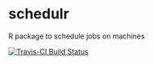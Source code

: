 # schedulr
R package to schedule jobs on machines

[![Travis-CI Build Status](https://travis-ci.org/niranjv/schedulr.png?branch=master)](https://travis-ci.org/niranjv/schedulr)
